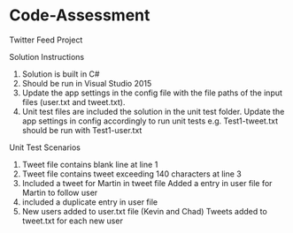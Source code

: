 # Code-Assessment
Twitter Feed Project

Solution Instructions

1. Solution is built in C#
2. Should be run in Visual Studio 2015
3. Update the app settings in the config file with the file paths of the input files
   (user.txt and tweet.txt).
4. Unit test files are included the solution in the unit test folder. Update the app settings
   in config accordingly to run unit tests e.g. Test1-tweet.txt should be run with Test1-user.txt

Unit Test Scenarios

1. Tweet file contains blank line at line 1
2. Tweet file contains tweet exceeding 140 characters at line 3
3. Included a tweet for Martin in tweet file
   Added a entry in user file for Martin to follow user
4. included a duplicate entry in user file
5. New users added to user.txt file (Kevin and Chad)
   Tweets added to tweet.txt for each new user
